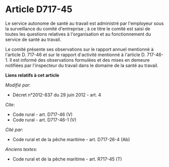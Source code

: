 # Article D717-45

Le service autonome de santé au travail est administré par l'employeur sous la surveillance du comité d'entreprise ; à ce
titre le comité est saisi de toutes les questions relatives à l'organisation et au fonctionnement du service de santé au
travail. 

Le comité présente ses observations sur le rapport annuel mentionné à l'article D. 717-46 et sur le rapport d'activité
mentionné à l'article D. 717-46-1. Il est informé des observations formulées et des mises en demeure notifiées par
l'inspecteur du travail dans le domaine de la santé au travail.

**Liens relatifs à cet article**

_Modifié par_:

  - Décret n°2012-837 du 29 juin 2012 - art. 4

_Cite_:

  - Code rural - art. D717-46 (V)
  - Code rural - art. D717-46-1 (V)

_Cité par_:

  - Code rural et de la pêche maritime - art. D717-26-4 (Ab)

_Anciens textes_:

  - Code rural et de la pêche maritime - art. R717-45 (T)
